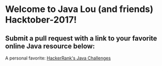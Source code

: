 # Welcome to Java Lou (and friends) Hacktober-2017!

## Submit a  pull request with a link to your favorite online Java resource below:

A personal favorite: [HackerRank's Java Challenges](https://www.hackerrank.com/domains/java/java-introduction)
